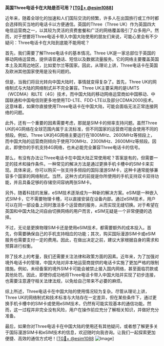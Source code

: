 **英国Three电话卡在大陆是否可用？[[TG💪+ @esim1088](https://t.me/s/esim1088)]**

近年来，随着全球化的加速和人们国际交流的频繁，许多人在出国旅行或工作时都会选择购买当地的电话卡以方便通信。英国的Three（Three UK）作为英国四大电信运营商之一，以其较为灵活的资费套餐和广泛的网络覆盖吸引了众多用户。然而，对于想要将Three电话卡带入中国大陆使用的朋友们来说，可能心里会有不少疑问：Three电话卡在大陆到底能不能用呢？

首先，我们需要了解Three电话卡的基本情况。Three UK是一家总部位于英国的移动网络运营商，提供语音通话、短信以及数据流量服务。它的网络主要覆盖英国本土及其周边地区，比如爱尔兰等国家。因此，从理论上讲，Three电话卡在英国及欧洲其他国家使用是没有问题的。

但是，当我们将目光转向中国大陆时，事情就变得复杂了。首先，Three UK的网络制式与大陆的网络制式并不完全兼容。Three UK主要采用的是UMTS（WCDMA）和LTE（4G）技术，而中国大陆的移动网络运营商如中国移动、中国联通和中国电信则更多地使用TD-LTE、FDD-LTE以及部分CDMA2000技术。这意味着，如果你直接使用Three电话卡在中国大陆，可能会面临无法正常连接网络的问题。

此外，还有一个重要的因素需要考虑，那就是SIM卡的频率支持问题。虽然Three UK的4G网络在全球范围内属于主流标准，但不同国家的运营商可能会使用不同的频段。例如，Three UK的4G网络主要运行在1800MHz、2600MHz等频段上，而中国大陆的运营商则倾向于使用700MHz、2300MHz、2600MHz等频段。因此，即使你的手机支持4G网络，也未必能完全兼容Three电话卡的信号。

那么，有没有办法让Three电话卡在中国大陆正常使用呢？答案是有的，但需要一定的技术和操作条件。一种常见的解决方法是通过更换手机卡槽中的SIM卡来实现。具体来说，你可以购买一张支持多频段的国际漫游SIM卡，这种卡通常能够兼容多个国家的网络制式。当然，这种方式的前提是你所使用的手机支持双卡双待功能，并且具备足够的存储空间容纳两张SIM卡。

另外，随着科技的发展，eSIM技术逐渐成为一种新的解决方案。eSIM是一种嵌入式SIM卡，它不需要物理卡槽，可以直接安装在设备内部。通过eSIM技术，用户可以在同一部设备上同时激活多个运营商的服务，从而实现无缝切换。对于希望在英国和中国大陆之间自由切换网络的用户而言，eSIM无疑是一个非常便捷的选择。

不过，无论是更换物理SIM卡还是使用eSIM技术，都需要额外的成本投入。首先，你需要确保自己的手机支持相应的功能；其次，购买国际漫游SIM卡或eSIM服务也需要支付一定的费用。因此，在做出决定之前，建议大家根据自身的需求和预算进行权衡。

除了技术上的考量，我们还需要关注法律和政策方面的因素。近年来，为了加强对境外电话卡的管理，中国大陆对非本地运营商提供的电话卡实施了更加严格的限制措施。例如，未经备案的境外SIM卡可能会被禁止接入国内网络，甚至面临罚款或其他处罚。因此，即使你成功地将Three电话卡带入中国大陆并实现了初步连接，也需要注意遵守相关法律法规，以免给自己带来不必要的麻烦。

综上所述，Three电话卡在中国大陆的使用情况较为复杂。尽管从理论上讲，Three UK的网络制式和技术标准与大陆存在一定差异，但在某些条件下，通过更换手机卡槽中的SIM卡或使用eSIM技术，仍然有可能实现基本的通信功能。然而，这一过程并非完全没有风险，用户在操作前应充分了解相关知识，并做好充分准备。

最后，如果你对Three电话卡在中国大陆的使用还有其他疑问，或者想了解更多关于国际漫游SIM卡和eSIM技术的信息，欢迎随时向我咨询。让我们一起探索更加便捷、高效的通信方式吧！[[TG💪+ @esim1088](https://t.me/s/esim1088) ![Image](https://i.postimg.cc/4NQfJmqS/Snipaste-2025-05-13-00-14-12.png)]